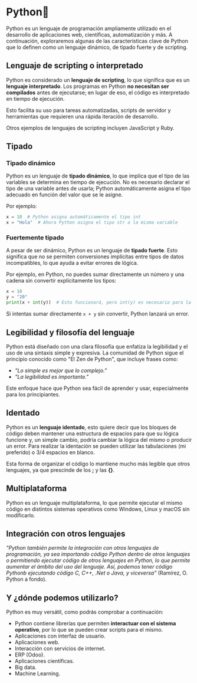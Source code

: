# Python🐍

Python es un lenguaje de programación ampliamente utilizado en el desarrollo de aplicaciones web, científicas, automatización y más.
A continuación, exploraremos algunas de las características clave de Python que lo definen como un lenguaje dinámico, de tipado fuerte y de scripting.


## Lenguaje de scripting o interpretado

Python es considerado un **lenguaje de scripting**, lo que significa que es un **lenguaje interpretado**.
Los programas en Python **no necesitan ser compilados** antes de ejecutarse; en lugar de eso, el código es interpretado en tiempo de ejecución.

Esto facilita su uso para tareas automatizadas, scripts de servidor y herramientas que requieren una rápida iteración de desarrollo.

Otros ejemplos de lenguajes de scripting incluyen JavaScript y Ruby.

## Tipado
### Tipado dinámico

Python es un lenguaje de **tipado dinámico**, lo que implica que el tipo de las variables se determina en tiempo de ejecución. No es necesario declarar el tipo de una variable antes de usarla; Python automáticamente asigna el tipo adecuado en función del valor que se le asigne.

Por ejemplo:

```python
x = 10  # Python asigna automáticamente el tipo int
x = "Hola"  # Ahora Python asigna el tipo str a la misma variable
```

### Fuertemente tipado
A pesar de ser dinámico, Python es un lenguaje de **tipado fuerte**. Esto significa que no se permiten conversiones implícitas entre tipos de datos incompatibles, lo que ayuda a evitar errores de lógica.

Por ejemplo, en Python, no puedes sumar directamente un número y una cadena sin convertir explícitamente los tipos:

```python
x = 10
y = "20"
print(x + int(y))  # Esto funcionará, pero int(y) es necesario para la conversión
```
Si intentas sumar directamente `x + y` sin convertir, Python lanzará un error.

## Legibilidad y filosofía del lenguaje
Python está diseñado con una clara filosofía que enfatiza la legibilidad y el uso de una sintaxis simple y expresiva. La comunidad de Python sigue el principio conocido como "El Zen de Python", que incluye frases como:
- *"Lo simple es mejor que lo complejo."*
- *"La legibilidad es importante."*

Este enfoque hace que Python sea fácil de aprender y usar, especialmente para los principiantes.

## Identado
Python es un **lenguaje identado**, esto quiere decir que los bloques de código deben mantener una estructura de espacios para que su lógica funcione y, un simple cambio, podría cambiar la lógica del mismo o producir un error.
Para realizar la identación se pueden utilizar las tabulaciones (mi preferido) o 3/4 espacios en blanco.

Esta forma de organizar el código lo mantiene mucho más legible que otros lenguajes, ya que prescinde de los **;** y las **{}**.

## Multiplataforma
Python es un lenguaje multiplataforma, lo que permite ejecutar el mismo código en distintos sistemas operativos como Windows, Linux y macOS sin modificarlo.

## Integración con otros lenguajes
*"Python también permite la integración con otros lenguajes de programación, ya sea importando código Python dentro de otros lenguajes o permitiendo ejecutar código de otros lenguajes en Python, lo que permite aumentar el ámbito del uso del lenguaje.*
*Así, podemos tener código Pythonb ejecutando código C, C++, .Net o Java, y viceversa"* (Ramírez, O. Python a fondo).

## Y ¿dónde podemos utilizarlo?
Python es muy versátil, como podrás comprobar a continuación:
- Python contiene librerías que permiten **interactuar con el sistema operativo**, por lo que se pueden crear scripts para el mismo.
- Aplicaciones con interfaz de usuario.
- Aplicaciones web.
- Interacción con servicios de internet.
- ERP (Odoo).
- Aplicaciones científicas.
- Big data.
- Machine Learning.
